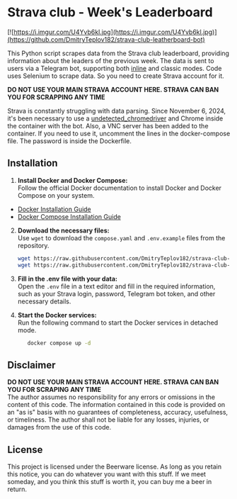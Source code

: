 # Strava club - Week's Leaderboard

  
[![https://i.imgur.com/U4Yvb6kl.jpg](https://i.imgur.com/U4Yvb6kl.jpg)](https://github.com/DmitryTeplov182/strava-club-leatherboard-bot)  
  
This Python script scrapes data from the Strava club leaderboard, providing information about the leaders of the previous week. The data is sent to users via a Telegram bot, supporting both [inline](https://core.telegram.org/api/bots/inline) and classic modes. Code uses Selenium to scrape data. So you need to create Strava account for it.  


**DO NOT USE YOUR MAIN STRAVA ACCOUNT HERE. STRAVA CAN BAN YOU FOR SCRAPPING ANY TIME**

Strava is constantly struggling with data parsing. Since November 6, 2024, it's been necessary to use a [undetected_chromedriver](https://github.com/ultrafunkamsterdam/undetected-chromedriver/) and Chrome inside the container with the bot. Also, a VNC server has been added to the container. If you need to use it, uncomment the lines in the docker-compose file. The password is inside the Dockerfile.
## Installation
1. **Install Docker and Docker Compose:**  
Follow the official Docker documentation to install Docker and Docker Compose on your system.
* [Docker Installation Guide](https://docs.docker.com/engine/install/)
* [Docker Compose Installation Guide](https://docs.docker.com/compose/install/)
2. **Download the necessary files:**  
Use `wget` to download the `compose.yaml` and `.env.example` files from the repository.
    ```bash
    wget https://raw.githubusercontent.com/DmitryTeplov182/strava-club-leatherboard-bot/main/compose.yaml
    wget https://raw.githubusercontent.com/DmitryTeplov182/strava-club-leatherboard-bot/main/.env.example -O .env
    ```
3. **Fill in the .env file with your data:**  
Open the `.env` file in a text editor and fill in the required information, such as your Strava login, password, Telegram bot token, and other necessary details.

4. **Start the Docker services:**  
   Run the following command to start the Docker services in detached mode.  
    ```bash
       docker compose up -d
    ```
## Disclaimer
**DO NOT USE YOUR MAIN STRAVA ACCOUNT HERE. STRAVA CAN BAN YOU FOR SCRAPING ANY TIME**  
The author assumes no responsibility for any errors or omissions in the content of this code. The information contained in this code is provided on an "as is" basis with no guarantees of completeness, accuracy, usefulness, or timeliness. The author shall not be liable for any losses, injuries, or damages from the use of this code.
## License  
This project is licensed under the Beerware license. As long as you retain this notice, you can do whatever you want with this stuff. If we meet someday, and you think this stuff is worth it, you can buy me a beer in return.
